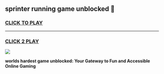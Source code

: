 
## sprinter running game unblocked 👋
<h3>
<a href="https://premium.freeplayer.one?title=sprinter_running_game_unblocked&ref=13F">CLICK TO PLAY</a></h3>
<hr>

<h3>
<a href="https://premium.freeplayer.one?title=sprinter_running_game_unblocked&ref=13F">CLICK 2 PLAY</a>
  
</h3>

<a href="https://premium.freeplayer.one?title=sprinter_running_game_unblocked&ref=12F/"><img src="https://clearcache.store/games.png"></a>


**worlds hardest game unblocked: Your Gateway to Fun and Accessible Online Gaming**
